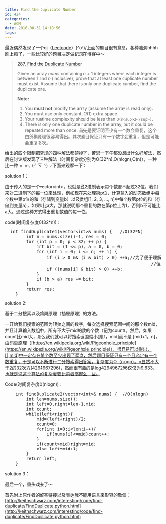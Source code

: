 ```yaml
---
title: Find the Duplicate Number
id: 424
categories:
  - ACM
date: 2016-08-31 14:18:56
tags:
---
```


最近偶然发现了一个oj（[Leetcode](https://leetcode.com/)）\(^o^)/上面的题目很有意思，各种脑洞hhhh刷上瘾了，一些比较好的题目决定做记录在博客中～
> [287\. Find the Duplicate Number](https://leetcode.com/problems/find-the-duplicate-number/)
> 
> 
> Given an array _nums_ containing _n_ + 1 integers where each integer is between 1 and _n_ (inclusive), prove that at least one duplicate number must exist. Assume that there is only one duplicate number, find the duplicate one.
> 
> 
> **Note:**
> 
> 
> 1.  You **must not** modify the array (assume the array is read only).
> 2.  You must use only constant, _O_(1) extra space.
> 3.  Your runtime complexity should be less than `O(n<sup>2</sup>)`.
> 4.  There is only one duplicate number in the array, but it could be repeated more than once.
首先是要证明至少有一个数会重复，这个由鸽巢原理很容易得出。其次题目保证只有一个数字会重复，但是可能会重复多次。

给出的四个限制把常规的四种解法都禁掉了，苦思一下午都没想出什么好解法，然后在讨论版发现了三种解法（时间复杂度分别为O(32*n),O(nlogn),O(n)），一种比一种 =  =╮(╯▽╰)╭下面来观摩一下：

solution 1：

由于传入的是一个vector&lt;int&gt;，也就是说2进制表示每个数都不超过32位，我们来对二进制下的每一位来处理，例如现在来处理第p位，计算输入的动态数组中每个数中第p位的和（存储到变量b）以及数组[1, 2, 3, ..., n]中每个数第p位的和（存储到变量a），如果b比a大，那就说明那个重复的数在第p位上为1，否则b不可能比a大。通过这种方式得出重复数值的每一位。

code(时间复杂度O(32*n))：

<pre class="lang:c++ decode:true">	int findDuplicate1(vector&lt;int&gt;&amp; nums) {   //O(32*N)
		int n = nums.size()-1, res = 0;
		for (int p = 0; p &lt; 32; ++ p) {
		    int bit = (1 &lt;&lt; p), a = 0, b = 0;
		    for (int i = 0; i &lt;= n; ++ i) {
		        if (i &gt; 0 &amp;&amp; (i &amp; bit) &gt; 0) ++a;//为了便于理解，加上了i&gt;0的判断
                                                        //但其实有点多余，因为当i=0时i&amp;bit=0
		        if ((nums[i] &amp; bit) &gt; 0) ++b;
		    }
		    if (b &gt; a) res += bit;
		}
		return res;
    }</pre>
solution 2:

基于二分搜索以及鸽巢原理（抽屉原理）的方法。

一开始我们搜索的范围为1到n之间的数字，每次选择搜索范围中间的那个数mid，并且计算输入数组中，所有不大于mid的数的个数（记为count）。然后，如果count比mid大，那么我们就可以将搜索范围缩小到[1，mid]而不是 [mid+1，n]，由鸽巢原理（[https://en.wikipedia.org/wiki/Pigeonhole_principle](https://en.wikipedia.org/wiki/Pigeonhole_principle)），很容易可以得出，[1,mid]中一定存在某个数至少出现了两次，然后题目保证只有一个且必定有一个数重复，于是可以不断进行二分搜索得出答案，复杂度为O（nlogn）。n显然不大于2的32次方(4294967296)，然而很有趣的是log4294967296仅仅为9.633，也就是说这个算法的复杂度要比前者高那么一些。

Code(时间复杂度O(nlogn))：

<pre class="lang:c++ decode:true ">    int findDuplicate2(vector&lt;int&gt;&amp; nums) {  //O(nlogn)
        int len=nums.size();
        int left=0,right=len-1,mid;
        int count;
        while(left&lt;right){
            mid=(left+right)/2;
            count=0;
            for(int i=0;i&lt;len;i++){
                if(nums[i]&lt;=mid)count++;
            }
            if(count&gt;mid)right=mid;
            else left=mid+1;
        }
        return left;
    }</pre>
solution 3：

最后一个，重头戏来了～

首先附上原作者的解答链接以及表达我不能用语言来形容的敬佩：[http://keithschwarz.com/interesting/code/find-duplicate/FindDuplicate.python.html](http://keithschwarz.com/interesting/code/find-duplicate/FindDuplicate.python.html)

&nbsp;